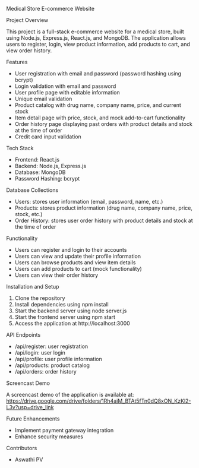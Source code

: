Medical Store E-commerce Website

Project Overview

This project is a full-stack e-commerce website for a medical store, built using Node.js, Express.js, React.js, and MongoDB. The application allows users to register, login, view product information, add products to cart, and view order history.

Features

- User registration with email and password (password hashing using bcrypt)
- Login validation with email and password
- User profile page with editable information
- Unique email validation
- Product catalog with drug name, company name, price, and current stock
- Item detail page with price, stock, and mock add-to-cart functionality
- Order history page displaying past orders with product details and stock at the time of order
- Credit card input validation

Tech Stack

- Frontend: React.js
- Backend: Node.js, Express.js
- Database: MongoDB
- Password Hashing: bcrypt

Database Collections

- Users: stores user information (email, password, name, etc.)
- Products: stores product information (drug name, company name, price, stock, etc.)
- Order History: stores user order history with product details and stock at the time of order

Functionality

- Users can register and login to their accounts
- Users can view and update their profile information
- Users can browse products and view item details
- Users can add products to cart (mock functionality)
- Users can view their order history

Installation and Setup

1. Clone the repository
2. Install dependencies using npm install
3. Start the backend server using node server.js
4. Start the frontend server using npm start
5. Access the application at http://localhost:3000


API Endpoints

- /api/register: user registration
- /api/login: user login
- /api/profile: user profile information
- /api/products: product catalog
- /api/orders: order history

Screencast Demo

A screencast demo of the application is available at: 
https://drive.google.com/drive/folders/1Rh4aiM_BTAt5fTn0dQ8xON_KzKl2-L3v?usp=drive_link


Future Enhancements

- Implement payment gateway integration
- Enhance security measures

Contributors

- Aswathi PV







